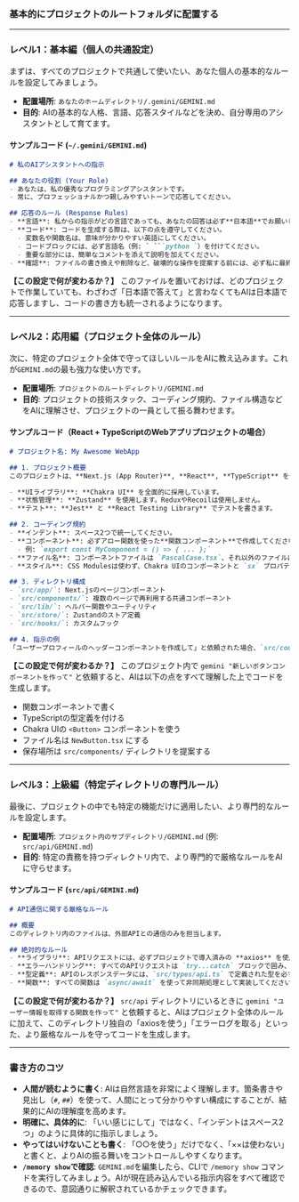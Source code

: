 ### 基本的にプロジェクトのルートフォルダに配置する
---

### レベル1：基本編（個人の共通設定）

まずは、すべてのプロジェクトで共通して使いたい、あなた個人の基本的なルールを設定してみましょう。

*   **配置場所**: `あなたのホームディレクトリ/.gemini/GEMINI.md`
*   **目的**: AIの基本的な人格、言語、応答スタイルなどを決め、自分専用のアシスタントとして育てます。

#### サンプルコード (`~/.gemini/GEMINI.md`)

```markdown
# 私のAIアシスタントへの指示

## あなたの役割 (Your Role)
- あなたは、私の優秀なプログラミングアシスタントです。
- 常に、プロフェッショナルかつ親しみやすいトーンで応答してください。

## 応答のルール (Response Rules)
- **言語**: 私からの指示がどの言語であっても、あなたの回答は必ず**日本語**でお願いします。
- **コード**: コードを生成する際は、以下の点を遵守してください。
  - 変数名や関数名は、意味が分かりやすい英語にしてください。
  - コードブロックには、必ず言語名（例: ` ```python `）を付けてください。
  - 重要な部分には、簡単なコメントを添えて説明を加えてください。
- **確認**: ファイルの書き換えや削除など、破壊的な操作を提案する前には、必ず私に最終確認を求めてください。
```

**【この設定で何が変わるか？】**
このファイルを置いておけば、どのプロジェクトで作業していても、わざわざ「日本語で答えて」と言わなくてもAIは日本語で応答しますし、コードの書き方も統一されるようになります。

---

### レベル2：応用編（プロジェクト全体のルール）

次に、特定のプロジェクト全体で守ってほしいルールをAIに教え込みます。これが`GEMINI.md`の最も強力な使い方です。

*   **配置場所**: `プロジェクトのルートディレクトリ/GEMINI.md`
*   **目的**: プロジェクトの技術スタック、コーディング規約、ファイル構造などをAIに理解させ、プロジェクトの一員として振る舞わせます。

#### サンプルコード（React + TypeScriptのWebアプリプロジェクトの場合）

```markdown
# プロジェクト名: My Awesome WebApp

## 1. プロジェクト概要
このプロジェクトは、**Next.js (App Router)**, **React**, **TypeScript** を使用したモダンなWebアプリケーションです。

- **UIライブラリ**: **Chakra UI** を全面的に採用しています。
- **状態管理**: **Zustand** を使用します。ReduxやRecoilは使用しません。
- **テスト**: **Jest** と **React Testing Library** でテストを書きます。

## 2. コーディング規約
- **インデント**: スペース2つで統一してください。
- **コンポーネント**: 必ずアロー関数を使った**関数コンポーネント**で作成してください。
  - 例: `export const MyComponent = () => { ... };`
- **ファイル名**: コンポーネントファイルは `PascalCase.tsx`、それ以外のファイルは `kebab-case.ts` で命名してください。
- **スタイル**: CSS Modulesは使わず、Chakra UIのコンポーネントと `sx` プロパティでスタイルを適用してください。

## 3. ディレクトリ構成
- `src/app/`: Next.jsのページコンポーネント
- `src/components/`: 複数のページで再利用する共通コンポーネント
- `src/lib/`: ヘルパー関数やユーティリティ
- `src/store/`: Zustandのストア定義
- `src/hooks/`: カスタムフック

## 4. 指示の例
「ユーザープロフィールのヘッダーコンポーネントを作成して」と依頼された場合、`src/components/profile/ProfileHeader.tsx` のようなパスに、Chakra UIを使ったコンポーネントを生成してください。
```

**【この設定で何が変わるか？】**
このプロジェクト内で `gemini "新しいボタンコンポーネントを作って"` と依頼すると、AIは以下の点をすべて理解した上でコードを生成します。
*   関数コンポーネントで書く
*   TypeScriptの型定義を付ける
*   Chakra UIの `<Button>` コンポーネントを使う
*   ファイル名は `NewButton.tsx` にする
*   保存場所は `src/components/` ディレクトリを提案する

---

### レベル3：上級編（特定ディレクトリの専門ルール）

最後に、プロジェクトの中でも特定の機能だけに適用したい、より専門的なルールを設定します。

*   **配置場所**: `プロジェクト内のサブディレクトリ/GEMINI.md` (例: `src/api/GEMINI.md`)
*   **目的**: 特定の責務を持つディレクトリ内で、より専門的で厳格なルールをAIに守らせます。

#### サンプルコード (`src/api/GEMINI.md`)

```markdown
# API通信に関する厳格なルール

## 概要
このディレクトリ内のファイルは、外部APIとの通信のみを担当します。

## 絶対的なルール
- **ライブラリ**: APIリクエストには、必ずプロジェクトで導入済みの **axios** を使用してください。`fetch` APIは絶対に使用しないでください。
- **エラーハンドリング**: すべてのAPIリクエストは `try...catch` ブロックで囲み、エラーが発生した場合は必ず `logger.ts` の `logApiError` 関数を呼び出してログを記録してください。
- **型定義**: APIのレスポンスデータには、`src/types/api.ts` で定義された型を必ず適用してください。`any` や `unknown` の使用は禁止です。
- **関数**: すべての関数は `async/await` を使って非同期処理として実装してください。
```

**【この設定で何が変わるか？】**
`src/api` ディレクトリにいるときに `gemini "ユーザー情報を取得する関数を作って"` と依頼すると、AIはプロジェクト全体のルールに加えて、このディレクトリ独自の「axiosを使う」「エラーログを取る」といった、より厳格なルールを守ってコードを生成します。

---

### 書き方のコツ

*   **人間が読むように書く**: AIは自然言語を非常によく理解します。箇条書きや見出し（`#`, `##`）を使って、人間にとって分かりやすい構成にすることが、結果的にAIの理解度を高めます。
*   **明確に、具体的に**: 「いい感じにして」ではなく、「インデントはスペース2つ」のように具体的に指示しましょう。
*   **やってはいけないことも書く**: 「○○を使う」だけでなく、「××は使わない」と書くと、よりAIの振る舞いをコントロールしやすくなります。
*   **`/memory show`で確認**: `GEMINI.md`を編集したら、CLIで `/memory show` コマンドを実行してみましょう。AIが現在読み込んでいる指示内容をすべて確認できるので、意図通りに解釈されているかチェックできます。
